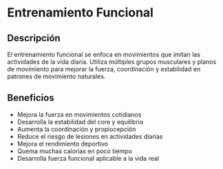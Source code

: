 # Entrenamiento Funcional

## Descripción

El entrenamiento funcional se enfoca en movimientos que imitan las actividades de la vida diaria. Utiliza múltiples grupos musculares y planos de movimiento para mejorar la fuerza, coordinación y estabilidad en patrones de movimiento naturales.

## Beneficios

- Mejora la fuerza en movimientos cotidianos
- Desarrolla la estabilidad del core y equilibrio
- Aumenta la coordinación y propiocepción
- Reduce el riesgo de lesiones en actividades diarias
- Mejora el rendimiento deportivo
- Quema muchas calorías en poco tiempo
- Desarrolla fuerza funcional aplicable a la vida real